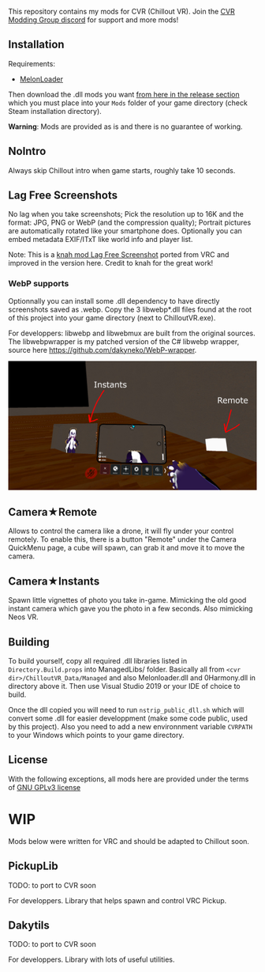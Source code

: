 This repository contains my mods for CVR (Chillout VR). Join the [CVR Modding Group discord](https://discord.gg/gbvQpNhB) for support and more mods!

## Installation

Requirements:
- [MelonLoader](https://github.com/LavaGang/MelonLoader#how-to-use-the-installer)

Then download the .dll mods you want [from here in the release section](https://github.com/dakyneko/DakyModsCVR/releases) which you must place into your `Mods` folder of your game directory (check Steam installation directory).

**Warning**: Mods are provided as is and there is no guarantee of working.

## NoIntro

Always skip Chillout intro when game starts, roughly take 10 seconds.

## Lag Free Screenshots
No lag when you take screenshots; Pick the resolution up to 16K and the format: JPG, PNG or WebP (and the compression quality); Portrait pictures are automatically rotated like your smartphone does. Optionally you can embed metadata EXIF/ITxT like world info and player list.

Note: This is a [knah mod Lag Free Screenshot](https://github.com/knah/VRCMods) ported from VRC and improved in the version here. Credit to knah for the great work!

### WebP supports

Optionnally you can install some .dll dependency to have directly screenshots saved as .webp. Copy the 3 libwebp\*.dll files found at the root of this project into your game directory (next to ChilloutVR.exe).

For developpers: libwebp and libwebmux are built from the original sources. The libwebpwrapper is my patched version of the C# libwebp wrapper, source here <https://github.com/dakyneko/WebP-wrapper>.

![screenshot](dakymods1.jpg?raw=true "Camera Instants and Remote")

## Camera★Remote

Allows to control the camera like a drone, it will fly under your control remotely. To enable this, there is a button "Remote" under the Camera QuickMenu page, a cube will spawn, can grab it and move it to move the camera.

## Camera★Instants

Spawn little vignettes of photo you take in-game. Mimicking the old good instant camera which gave you the photo in a few seconds. Also mimicking Neos VR.


## Building
To build yourself, copy all required .dll libraries listed in `Directory.Build.props` into ManagedLibs/ folder. Basically all from `<cvr dir>/ChilloutVR_Data/Managed` and also Melonloader.dll and 0Harmony.dll in directory above it. Then use Visual Studio 2019 or your IDE of choice to build.

Once the dll copied you will need to run `nstrip_public_dll.sh` which will convert some .dll for easier developpment (make some code public, used by this project). Also you need to add a new environnment variable `CVRPATH` to your Windows which points to your game directory.

## License
With the following exceptions, all mods here are provided under the terms of [GNU GPLv3 license](LICENSE)


# WIP

Mods below were written for VRC and should be adapted to Chillout soon.

## PickupLib

TODO: to port to CVR soon

For developpers. Library that helps spawn and control VRC Pickup.

## Dakytils

TODO: to port to CVR soon

For developpers. Library with lots of useful utilities.
